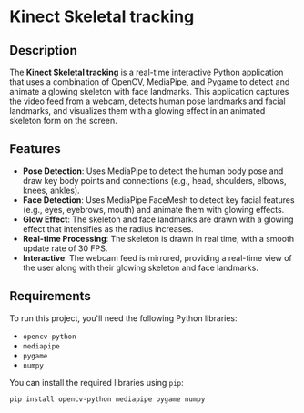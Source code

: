 # Kinect Skeletal tracking

## Description

The **Kinect Skeletal tracking** is a real-time interactive Python application that uses a combination of OpenCV, MediaPipe, and Pygame to detect and animate a glowing skeleton with face landmarks. This application captures the video feed from a webcam, detects human pose landmarks and facial landmarks, and visualizes them with a glowing effect in an animated skeleton form on the screen.

## Features
- **Pose Detection**: Uses MediaPipe to detect the human body pose and draw key body points and connections (e.g., head, shoulders, elbows, knees, ankles).
- **Face Detection**: Uses MediaPipe FaceMesh to detect key facial features (e.g., eyes, eyebrows, mouth) and animate them with glowing effects.
- **Glow Effect**: The skeleton and face landmarks are drawn with a glowing effect that intensifies as the radius increases.
- **Real-time Processing**: The skeleton is drawn in real time, with a smooth update rate of 30 FPS.
- **Interactive**: The webcam feed is mirrored, providing a real-time view of the user along with their glowing skeleton and face landmarks.

## Requirements

To run this project, you'll need the following Python libraries:

- `opencv-python`
- `mediapipe`
- `pygame`
- `numpy`

You can install the required libraries using `pip`:

```bash
pip install opencv-python mediapipe pygame numpy
